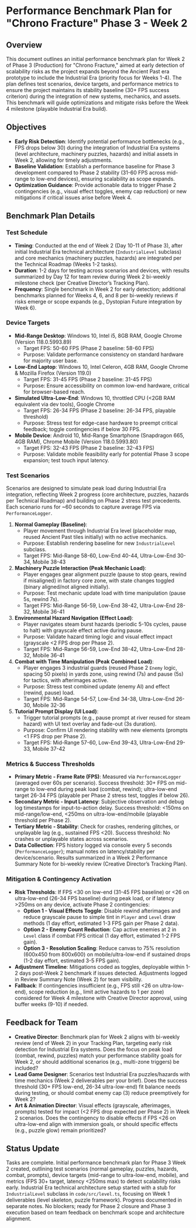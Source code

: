 # Performance Benchmark Plan for "Chrono Fracture" Phase 3 - Week 2

## Overview
This document outlines an initial performance benchmark plan for Week 2 of Phase 3 (Production) for "Chrono Fracture," aimed at early detection of scalability risks as the project expands beyond the Ancient Past era prototype to include the Industrial Era (priority focus for Weeks 1-4). The plan defines test scenarios, device targets, and performance metrics to ensure the project maintains its stability baseline (30+ FPS success criterion) during the integration of new systems, mechanics, and assets. This benchmark will guide optimizations and mitigate risks before the Week 4 milestone (playable Industrial Era build).

## Objectives
- **Early Risk Detection**: Identify potential performance bottlenecks (e.g., FPS drops below 30) during the integration of Industrial Era systems (level architecture, machinery puzzles, hazards) and initial assets in Week 2, allowing for timely adjustments.
- **Baseline Validation**: Establish a performance baseline for Phase 3 development compared to Phase 2 stability (31-60 FPS across mid-range to low-end devices), ensuring scalability as scope expands.
- **Optimization Guidance**: Provide actionable data to trigger Phase 2 contingencies (e.g., visual effect toggles, enemy cap reduction) or new mitigations if critical issues arise before Week 4.

## Benchmark Plan Details
### Test Schedule
- **Timing**: Conducted at the end of Week 2 (Day 10-11 of Phase 3), after initial Industrial Era technical architecture (`IndustrialLevel` subclass) and core mechanics (machinery puzzles, hazards) are integrated per the Technical Roadmap (Weeks 1-2 tasks).
- **Duration**: 1-2 days for testing across scenarios and devices, with results summarized by Day 12 for team review during Week 2 bi-weekly milestone check (per Creative Director’s Tracking Plan).
- **Frequency**: Single benchmark in Week 2 for early detection; additional benchmarks planned for Weeks 4, 6, and 8 per bi-weekly reviews if risks emerge or scope expands (e.g., Dystopian Future integration by Week 6).

### Device Targets
- **Mid-Range Desktop**: Windows 10, Intel i5, 8GB RAM, Google Chrome (Version 118.0.5993.89)
  - Target FPS: 50-60 FPS (Phase 2 baseline: 58-60 FPS)
  - Purpose: Validate performance consistency on standard hardware for majority user base.
- **Low-End Laptop**: Windows 10, Intel Celeron, 4GB RAM, Google Chrome & Mozilla Firefox (Version 119.0)
  - Target FPS: 31-45 FPS (Phase 2 baseline: 31-45 FPS)
  - Purpose: Ensure accessibility on common low-end hardware, critical for browser-based reach.
- **Simulated Ultra-Low-End**: Windows 10, throttled CPU (<2GB RAM equivalent via dev tools), Google Chrome
  - Target FPS: 26-34 FPS (Phase 2 baseline: 26-34 FPS, playable threshold)
  - Purpose: Stress test for edge-case hardware to preempt critical feedback; toggle contingencies if below 30 FPS.
- **Mobile Device**: Android 10, Mid-Range Smartphone (Snapdragon 665, 4GB RAM), Chrome Mobile (Version 118.0.5993.80)
  - Target FPS: 32-43 FPS (Phase 2 baseline: 32-43 FPS)
  - Purpose: Validate mobile feasibility early for potential Phase 3 scope expansion; test touch input latency.

### Test Scenarios
Scenarios are designed to simulate peak load during Industrial Era integration, reflecting Week 2 progress (core architecture, puzzles, hazards per Technical Roadmap) and building on Phase 2 stress test precedents. Each scenario runs for ~60 seconds to capture average FPS via `PerformanceLogger`.
1. **Normal Gameplay (Baseline)**:
   - Player movement through Industrial Era level (placeholder map, reused Ancient Past tiles initially) with no active mechanics.
   - Purpose: Establish rendering baseline for new `IndustrialLevel` subclass.
   - Target FPS: Mid-Range 58-60, Low-End 40-44, Ultra-Low-End 30-34, Mobile 38-43
2. **Machinery Puzzle Interaction (Peak Mechanic Load)**:
   - Player engages gear alignment puzzle (pause to stop gears, rewind if misaligned) in factory core zone, with state changes toggled (binary aligned/not aligned initially).
   - Purpose: Test mechanic update load with time manipulation (pause 5s, rewind 7s).
   - Target FPS: Mid-Range 56-59, Low-End 38-42, Ultra-Low-End 28-32, Mobile 36-41
3. **Environmental Hazard Navigation (Effect Load)**:
   - Player navigates steam burst hazards (periodic 5-10s cycles, pause to halt) with grayscale effect active during pause.
   - Purpose: Validate hazard timing logic and visual effect impact (grayscale <2 FPS drop per Phase 2).
   - Target FPS: Mid-Range 56-59, Low-End 38-42, Ultra-Low-End 28-32, Mobile 36-41
4. **Combat with Time Manipulation (Peak Combined Load)**:
   - Player engages 3 industrial guards (reused Phase 2 `Enemy` logic, spacing 50 pixels) in yards zone, using rewind (7s) and pause (5s) for tactics, with afterimages active.
   - Purpose: Stress test combined update (enemy AI) and effect (rewind, pause) load.
   - Target FPS: Mid-Range 54-57, Low-End 34-38, Ultra-Low-End 26-30, Mobile 32-36
5. **Tutorial Prompt Display (UI Load)**:
   - Trigger tutorial prompts (e.g., pause prompt at river reused for steam hazard) with UI text overlay and fade-out (3s duration).
   - Purpose: Confirm UI rendering stability with new elements (prompts <1 FPS drop per Phase 2).
   - Target FPS: Mid-Range 57-60, Low-End 39-43, Ultra-Low-End 29-33, Mobile 37-42

### Metrics & Success Thresholds
- **Primary Metric - Frame Rate (FPS)**: Measured via `PerformanceLogger` (averaged over 60s per scenario). Success threshold: 30+ FPS on mid-range to low-end during peak load (combat, rewind); ultra-low-end target 26-34 FPS (playable per Phase 2 stress test, toggles if below 26).
- **Secondary Metric - Input Latency**: Subjective observation and debug log timestamps for input-to-action delay. Success threshold: <150ms on mid-range/low-end, <250ms on ultra-low-end/mobile (playable threshold per Phase 2).
- **Tertiary Metric - Stability**: Check for crashes, rendering glitches, or unplayable lag (e.g., sustained FPS <20). Success threshold: No crashes or unplayable states across scenarios.
- **Data Collection**: FPS history logged via console every 5 seconds (`PerformanceLogger`); manual notes on latency/stability per device/scenario. Results summarized in a Week 2 Performance Summary Note for bi-weekly review (Creative Director’s Tracking Plan).

### Mitigation & Contingency Activation
- **Risk Thresholds**: If FPS <30 on low-end (31-45 FPS baseline) or <26 on ultra-low-end (26-34 FPS baseline) during peak load, or if latency >250ms on any device, activate Phase 2 contingencies:
  - **Option 1 - Visual Effects Toggle**: Disable rewind afterimages and reduce grayscale pause to simple tint in `Player` and `Level` draw methods (1 day effort, estimated 1-3 FPS gain per Phase 2 data).
  - **Option 2 - Enemy Count Reduction**: Cap active enemies at 2 in `Level` class if combat FPS critical (1 day effort, estimated 1-2 FPS gain).
  - **Option 3 - Resolution Scaling**: Reduce canvas to 75% resolution (600x450 from 800x600) on mobile/ultra-low-end if sustained drops (1-2 day effort, estimated 3-5 FPS gain).
- **Adjustment Timeline**: Mitigations coded as toggles, deployable within 1-2 days post-Week 2 benchmark if issues detected. Adjustments logged in Review Summary Note (Week 2) for team visibility.
- **Fallback**: If contingencies insufficient (e.g., FPS still <26 on ultra-low-end), scope reduction (e.g., limit active hazards to 1 per zone) considered for Week 4 milestone with Creative Director approval, using buffer weeks (9-10) if needed.

## Feedback for Team
- **Creative Director**: Benchmark plan for Week 2 aligns with bi-weekly review (end of Week 2) in your Tracking Plan, targeting early risk detection for Industrial Era systems. Does the focus on peak load (combat, rewind, puzzles) match your performance stability goals for Week 2, or should additional scenarios (e.g., multi-zone triggers) be included?
- **Lead Game Designer**: Scenarios test Industrial Era puzzles/hazards with time mechanics (Week 2 deliverables per your brief). Does the success threshold (30+ FPS low-end, 26-34 ultra-low-end) fit balance needs during testing, or should combat enemy cap (3) reduce preemptively for Week 2?
- **Art & Animation Director**: Visual effects (grayscale, afterimages, prompts) tested for impact (<2 FPS drop expected per Phase 2) in Week 2 scenarios. Does the contingency to disable effects if FPS <26 on ultra-low-end align with immersion goals, or should specific effects (e.g., puzzle glow) remain prioritized?

## Status Update
Tasks are complete. Initial performance benchmark plan for Phase 3 Week 2 created, outlining test scenarios (normal gameplay, puzzles, hazards, combat, prompts), device targets (mid-range to ultra-low-end, mobile), and metrics (FPS 30+ target, latency <250ms max) to detect scalability risks early. Industrial Era technical architecture setup started with a stub for `IndustrialLevel` subclass in `code/src/level.ts`, focusing on Week 1 deliverables (level skeleton, puzzle framework). Progress documented in separate notes. No blockers; ready for Phase 2 closure and Phase 3 execution based on team feedback on benchmark scope and architecture alignment.